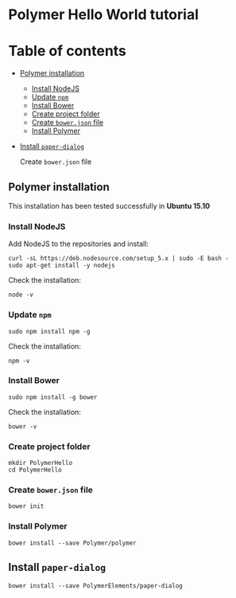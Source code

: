 # Polymer Hello World tutorial

Table of contents
=================

  * [Polymer installation](#polymer-installation)
    * [Install NodeJS](#install-nodejs)
    * [Update `npm`](#update-npm)
    * [Install Bower](#install-bower)
    * [Create project folder](#create-project-folder)
    * [Create `bower.json` file](#create-bower.json-file)
    * [Install Polymer](#install-polymer)
  * [Install `paper-dialog`](#install-paper-dialog)
    
    
    Create `bower.json` file

## Polymer installation

This installation has been tested successfully in **Ubuntu 15.10**

### Install NodeJS

Add NodeJS to the repositories and install:

```console
curl -sL https://deb.nodesource.com/setup_5.x | sudo -E bash -
sudo apt-get install -y nodejs
```

Check the installation:

```console
node -v
```

### Update `npm`

```console
sudo npm install npm -g
```

Check the installation:

```console
npm -v
```

### Install Bower

```console
sudo npm install -g bower
```

Check the installation:

```console
bower -v
```

### Create project folder

```console
mkdir PolymerHello
cd PolymerHello
```

### Create `bower.json` file

```console
bower init
```

### Install Polymer

```console
bower install --save Polymer/polymer
```

## Install `paper-dialog`

```console
bower install --save PolymerElements/paper-dialog
```

